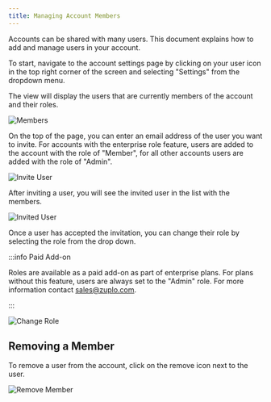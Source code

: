 ```yaml
---
title: Managing Account Members
---
```


Accounts can be shared with many users. This document explains how to add and
manage users in your account.

To start, navigate to the account settings page by clicking on your user icon in
the top right corner of the screen and selecting "Settings" from the dropdown
menu.

The view will display the users that are currently members of the account and
their roles.

![Members](../../../public/media/managing-account-members/image.png)

On the top of the page, you can enter an email address of the user you want to
invite. For accounts with the enterprise role feature, users are added to the
account with the role of "Member", for all other accounts users are added with
the role of "Admin".

![Invite User](../../../public/media/managing-account-members/image-1.png)

After inviting a user, you will see the invited user in the list with the
members.

![Invited User](../../../public/media/managing-account-members/image-2.png)

Once a user has accepted the invitation, you can change their role by selecting
the role from the drop down.

:::info Paid Add-on

Roles are available as a paid add-on as part of enterprise plans. For plans
without this feature, users are always set to the "Admin" role. For more
information contact [sales@zuplo.com](mailto:sales@zuplo.com).

:::

![Change Role](../../../public/media/managing-account-members/image-3.png)

## Removing a Member

To remove a user from the account, click on the remove icon next to the user.

![Remove Member](../../../public/media/managing-account-members/image-4.png)
